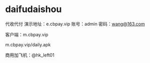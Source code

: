 # daifudaishou
代收代付
演示地址：e.cbpay.vip
账号：admin
密码：wang@163.com

客户端：m.cbpay.vip

m.cbpay.vip/daily.apk

商用加飞机：@hk_left01
